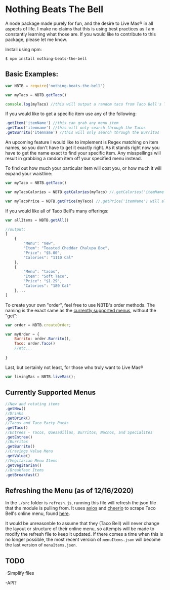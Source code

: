 # Nothing Beats The Bell

A node package made purely for fun, and the desire to Live Mas&reg; in all aspects of life. I make no claims that this is using best practices as I am constantly learning what those are. If you would like to contribute to this package, please let me know.

Install using npm:

 `$ npm install nothing-beats-the-bell`

## Basic Examples:

```javascript
var NBTB = require('nothing-beats-the-bell')

var myTaco = NBTB.getTaco()

console.log(myTaco) //this will output a random taco from Taco Bell's Taco specific menu.
```
If you would like to get a specific item use any of the following:
```javascript 
.getItem('itemName') //this can grab any menu item
.getTaco('itemname') //this will only search through the Tacos
.getBurrito('itemname') //this will only search through the Burritos
```
An upcoming feature I would like to implement is Regex matching on item names, so you don't have to get it exactly right. As it stands right now you have to get the name exact to find your specific item. Any misspellings will result in grabbing a random item off your specified menu instead.

To find out how much your particular item will cost you, or how much it will expand your waistline:
```javascript
var myTaco = NBTB.getTaco()

var myTacoCalories = NBTB.getCalories(myTaco) //.getCalories('itemName') will also work

var myTacoPrice = NBTB.getPrice(myTaco) //.getPrice('itemName') will also work
```

If you would like all of Taco Bell's many offerings:
```javascript
var allItems = NBTB.getAll()

//output:
[
    {
        "Menu": "new",
        "Item": "Toasted Cheddar Chalupa Box",
        "Price": "$5.00",
        "Calories": "1110 Cal"
    },
    {
        "Menu": "tacos",
        "Item": "Soft Taco",
        "Price": "$1.29",
        "Calories": "180 Cal"
    },...
]
```

To create your own "order", feel free to use NBTB's order methods. The naming is the exact same as the [currently supported menus](#currently-supported-menus), without the "get":

```javascript
var order = NBTB.createOrder;

var myOrder = {
    Burrito: order.Burrito(),
    Taco: order.Taco()
    //etc...
    
}

```

Last, but certainly not least, for those who truly want to Live Mas&reg;

```javascript
var livingMas = NBTB.liveMas();
```

## Currently Supported Menus
```javascript
//New and rotating items
.getNew()
//Drinks
.getDrink()
//Tacos and Taco Party Packs
.getTaco()
//Entrees - Tacos, Quesadillas, Burritos, Nachos, and Specialites
.getEntree()
//Burritos
.getBurrito()
//Cravings Value Menu
.getValue()
//Vegitarian Menu Items
.getVegitarian()
//Breakfast Items
.getBreakfast()
```
## Refreshing the Menu (as of 12/16/2020) 

In the `./src` folder is `refresh.js`, running this file will refresh the json file that the module is pulling from. It uses [axios](https://github.com/axios/axios) and [cheerio](https://github.com/cheeriojs/cheerio) to scrape Taco Bell's online menu, found [here](https://www.tacobell.com/food). 

It would be unreasonble to assume that they (Taco Bell) will never change the layout or structure of their online menu, so attempts will be made to modify the refresh file to keep it updated. If there comes a time when this is no longer possible, the most recent version of `menuItems.json` will become the last version of `menuItems.json`.

## TODO
-Simplify files

-API?
